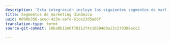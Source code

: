 ```yaml
---
description: 'Esta integración incluye los siguientes segmentos de marketing dinámico '
title: Segmentos de marketing dinámico
uuid: 0090b356-aced-423e-aefe-61ce23d5a86f
translation-type: tm+mt
source-git-commit: 16ba0b12e0f70112f4c10804d0a13c278388ecc2

---
```




